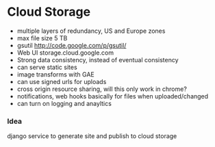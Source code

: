 # Cloud Storage

* multiple layers of redundancy, US and Europe zones
* max file size 5 TB
* gsutil http://code.google.com/p/gsutil/
* Web UI storage.cloud.google.com
* Strong data consistency, instead of eventual consistency
* can serve static sites
* image transforms with GAE
* can use signed urls for uploads
* cross origin resource sharing, will this only work in chrome?
* notifications, web hooks basically for files when uploaded/changed
* can turn on logging and anayltics

### Idea
django service to generate site and publish to cloud storage
